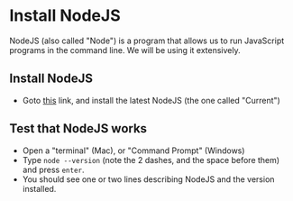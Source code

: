 # Install NodeJS

NodeJS (also called "Node") is a program that allows us to run JavaScript programs in the command line.
We will be using it extensively.

## Install NodeJS

* Goto [this](https://nodejs.org/en/) link, and install the latest NodeJS (the one called "Current")

## Test that NodeJS works

* Open a "terminal" (Mac), or "Command Prompt" (Windows)
* Type `node --version` (note the 2 dashes, and the space before them) and press `enter`.
* You should see one or two lines describing NodeJS and the version installed.
